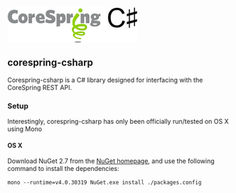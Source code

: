 ![corespring](doc/images/logo.png)

## corespring-csharp

Corespring-csharp is a C# library designed for interfacing with the CoreSpring REST API.

### Setup

Interestingly, corespring-csharp has only been officially run/tested on OS X using Mono

#### OS X

Download NuGet 2.7 from the [NuGet homepage](http://nuget.codeplex.com/), and use the following command to install the dependencies:

    mono --runtime=v4.0.30319 NuGet.exe install ./packages.config

